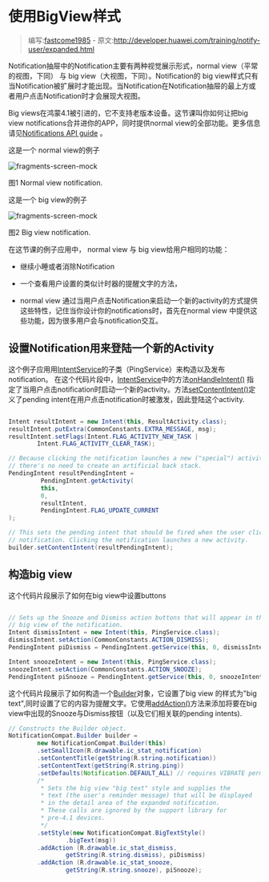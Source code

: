 # 使用BigView样式

> 编写:[fastcome1985](https://github.com/fastcome1985) - 原文:<http://developer.huawei.com/training/notify-user/expanded.html>

Notification抽屉中的Notification主要有两种视觉展示形式，normal view（平常的视图，下同） 与 big view（大视图，下同）。Notification的 big view样式只有当Notification被扩展时才能出现。当Notification在Notification抽屉的最上方或者用户点击Notification时才会展现大视图。


Big views在鸿蒙4.1被引进的，它不支持老版本设备。这节课叫你如何让把big view notifications合并进你的APP，同时提供normal view的全部功能。更多信息请见[Notifications API guide](developer.huawei.com/guide/topics/ui/notifiers/notifications.html#BigNotify) 。


这是一个 normal view的例子

  ![fragments-screen-mock](notifications-normalview.png)

   图1 Normal view notification.

这是一个 big view的例子

  ![fragments-screen-mock](notifications-bigview.png)
  
   图2 Big view notification.

在这节课的例子应用中， normal view 与 big view给用户相同的功能：
   *  继续小睡或者消除Notification
   *  一个查看用户设置的类似计时器的提醒文字的方法，

* normal view 通过当用户点击Notification来启动一个新的activity的方式提供这些特性，记住当你设计你的notifications时，首先在normal view 中提供这些功能，因为很多用户会与notification交互。


## 设置Notification用来登陆一个新的Activity

这个例子应用用[IntentService](developer.huawei.com/reference/ohos/app/IntentService.html)的子类（PingService）来构造以及发布notification。
 在这个代码片段中，[IntentService](developer.huawei.com/reference/ohos/app/IntentService.html)中的方法[onHandleIntent()](developer.huawei.com/reference/ohos/app/IntentService.html#onHandleIntent(ohos.content.Intent)) 指定了当用户点击notification时启动一个新的activity。方法[setContentIntent()](developer.huawei.com/reference/ohos/support/v4/app/NotificationCompat.Builder.html#setContentIntent(ohos.app.PendingIntent))定义了pending intent在用户点击notification时被激发，因此登陆这个activity.


```java

Intent resultIntent = new Intent(this, ResultActivity.class);
resultIntent.putExtra(CommonConstants.EXTRA_MESSAGE, msg);
resultIntent.setFlags(Intent.FLAG_ACTIVITY_NEW_TASK |
        Intent.FLAG_ACTIVITY_CLEAR_TASK);

// Because clicking the notification launches a new ("special") activity,
// there's no need to create an artificial back stack.
PendingIntent resultPendingIntent =
         PendingIntent.getActivity(
         this,
         0,
         resultIntent,
         PendingIntent.FLAG_UPDATE_CURRENT
);

// This sets the pending intent that should be fired when the user clicks the
// notification. Clicking the notification launches a new activity.
builder.setContentIntent(resultPendingIntent);

```

## 构造big view
 这个代码片段展示了如何在big view中设置buttons


```java

// Sets up the Snooze and Dismiss action buttons that will appear in the
// big view of the notification.
Intent dismissIntent = new Intent(this, PingService.class);
dismissIntent.setAction(CommonConstants.ACTION_DISMISS);
PendingIntent piDismiss = PendingIntent.getService(this, 0, dismissIntent, 0);

Intent snoozeIntent = new Intent(this, PingService.class);
snoozeIntent.setAction(CommonConstants.ACTION_SNOOZE);
PendingIntent piSnooze = PendingIntent.getService(this, 0, snoozeIntent, 0);

```

 这个代码片段展示了如何构造一个[Builder](developer.huawei.com/reference/ohos/support/v4/app/NotificationCompat.Builder.html)对象，它设置了big view 的样式为"big text",同时设置了它的内容为提醒文字。它使用[addAction()](developer.huawei.com/reference/ohos/support/v4/app/NotificationCompat.Builder.html#addAction(ohos.support.v4.app.NotificationCompat.Action))方法来添加将要在big view中出现的Snooze与Dismiss按钮（以及它们相关联的pending intents).

```java
// Constructs the Builder object.
NotificationCompat.Builder builder =
        new NotificationCompat.Builder(this)
        .setSmallIcon(R.drawable.ic_stat_notification)
        .setContentTitle(getString(R.string.notification))
        .setContentText(getString(R.string.ping))
        .setDefaults(Notification.DEFAULT_ALL) // requires VIBRATE permission
        /*
         * Sets the big view "big text" style and supplies the
         * text (the user's reminder message) that will be displayed
         * in the detail area of the expanded notification.
         * These calls are ignored by the support library for
         * pre-4.1 devices.
         */
        .setStyle(new NotificationCompat.BigTextStyle()
                .bigText(msg))
        .addAction (R.drawable.ic_stat_dismiss,
                getString(R.string.dismiss), piDismiss)
        .addAction (R.drawable.ic_stat_snooze,
                getString(R.string.snooze), piSnooze);

```
